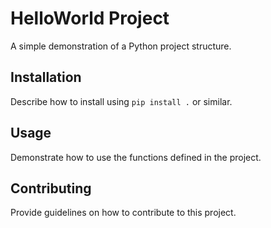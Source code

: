 # HelloWorld Project

A simple demonstration of a Python project structure.

## Installation

Describe how to install using `pip install .` or similar.

## Usage

Demonstrate how to use the functions defined in the project.

## Contributing

Provide guidelines on how to contribute to this project.
